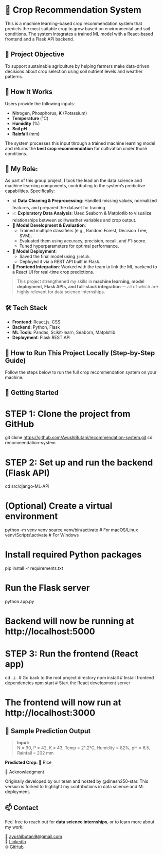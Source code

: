 # 🌾 Crop Recommendation System

This is a machine learning–based crop recommendation system that predicts the most suitable crop to grow based on environmental and soil conditions. The system integrates a trained ML model with a React-based frontend and a Flask API backend.

## 🎯 Project Objective

To support sustainable agriculture by helping farmers make data-driven decisions about crop selection using soil nutrient levels and weather patterns.


## 🧠 How It Works

Users provide the following inputs:
- **N**itrogen, **P**hosphorus, **K** (Potassium)
- **Temperature** (°C)
- **Humidity** (%)
- **Soil pH**
- **Rainfall** (mm)

The system processes this input through a trained machine learning model and returns the **best crop recommendation** for cultivation under those conditions.


## 💼 My Role: 

As part of this group project, I took the lead on the data science and machine learning components, contributing to the system’s predictive capabilities. Specifically:

- 📊 **Data Cleaning & Preprocessing**: Handled missing values, normalized features, and prepared the dataset for training.
- 📈 **Exploratory Data Analysis**: Used Seaborn & Matplotlib to visualize relationships between soil/weather variables and crop output.
- 🧪 **Model Development & Evaluation**:
  - Trained multiple classifiers (e.g., Random Forest, Decision Tree, SVM).
  - Evaluated them using accuracy, precision, recall, and F1-score.
  - Tuned hyperparameters for optimal performance.
- 💾 **Model Deployment**:
  - Saved the final model using `joblib`.
  - Deployed it via a REST API built in Flask.
- 🔁 **Frontend Integration**: Worked with the team to link the ML backend to a React UI for real-time crop predictions.

> This project strengthened my skills in **machine learning, model deployment, Flask APIs, and full-stack integration** — all of which are highly relevant for data science internships.


## 🛠️ Tech Stack

- **Frontend**: React.js, CSS
- **Backend**: Python, Flask
- **ML Tools**: Pandas, Scikit-learn, Seaborn, Matplotlib
- **Deployment**: Flask REST API

## 🚀 How to Run This Project Locally (Step-by-Step Guide)

Follow the steps below to run the full crop recommendation system on your machine.

## 🚀 Getting Started

# STEP 1: Clone the project from GitHub
git clone https://github.com/AyushiButani/recommendation-system.git
cd recommendation-system

# STEP 2: Set up and run the backend (Flask API)
cd src/django-ML-API

# (Optional) Create a virtual environment
python -m venv venv
source venv/bin/activate        # For macOS/Linux
venv\Scripts\activate           # For Windows

# Install required Python packages
pip install -r requirements.txt

# Run the Flask server
python app.py
# Backend will now be running at http://localhost:5000

# STEP 3: Run the frontend (React app)
cd ../..                        # Go back to the root project directory
npm install                    # Install frontend dependencies
npm start                      # Start the React development server

# The frontend will now run at http://localhost:3000


## 📸 Sample Prediction Output

> **Input:**  
> N = 90, P = 42, K = 43, Temp = 21.2°C, Humidity = 82%, pH = 6.5, Rainfall = 202 mm  
 
 **Predicted Crop:** 🌾 Rice

👥 Acknowledgment

Originally developed by our team and hosted by @dinesh250-star.
This version is forked to highlight my contributions in data science and ML deployment.

## 📫 Contact

Feel free to reach out for **data science internships**, or to learn more about my work:

📧 ayushibutani9@gmail.com  
🔗 [LinkedIn](https://www.linkedin.com/in/ayushi-butani/)  
🌐 [GitHub](https://github.com/AyushiButani)




